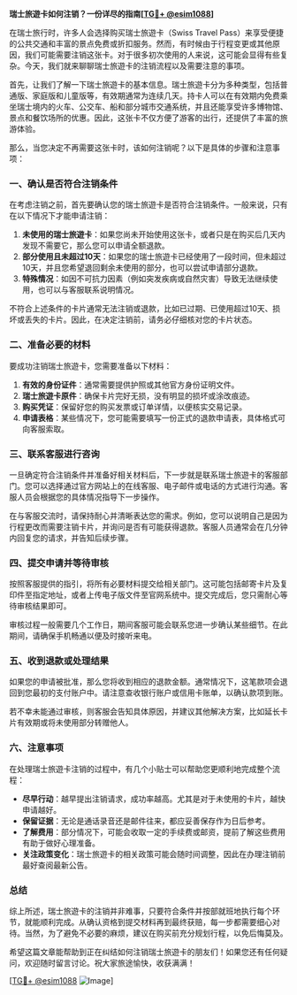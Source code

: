 **瑞士旅遊卡如何注销？一份详尽的指南[[TG💪+ @esim1088](https://t.me/s/esim1088)]**

在瑞士旅行时，许多人会选择购买瑞士旅遊卡（Swiss Travel Pass）来享受便捷的公共交通和丰富的景点免费或折扣服务。然而，有时候由于行程变更或其他原因，我们可能需要注销这张卡。对于很多初次使用的人来说，这可能会显得有些复杂。今天，我们就来聊聊瑞士旅遊卡的注销流程以及需要注意的事项。

首先，让我们了解一下瑞士旅遊卡的基本信息。瑞士旅遊卡分为多种类型，包括普通版、家庭版和儿童版等，有效期通常为连续几天。持卡人可以在有效期内免费乘坐瑞士境内的火车、公交车、船和部分城市交通系统，并且还能享受许多博物馆、景点和餐饮场所的优惠。因此，这张卡不仅方便了游客的出行，还提供了丰富的旅游体验。

那么，当您决定不再需要这张卡时，该如何注销呢？以下是具体的步骤和注意事项：

### **一、确认是否符合注销条件**
在考虑注销之前，首先要确认您的瑞士旅遊卡是否符合注销条件。一般来说，只有在以下情况下才能申请注销：
1. **未使用的瑞士旅遊卡**：如果您尚未开始使用这张卡，或者只是在购买后几天内发现不需要它，那么您可以申请全额退款。
2. **部分使用且未超过10天**：如果您的瑞士旅遊卡已经使用了一段时间，但未超过10天，并且您希望退回剩余未使用的部分，也可以尝试申请部分退款。
3. **特殊情况**：如因不可抗力因素（例如突发疾病或自然灾害）导致无法继续使用，也可以与客服联系说明情况。

不符合上述条件的卡片通常无法注销或退款，比如已过期、已使用超过10天、损坏或丢失的卡片。因此，在决定注销前，请务必仔细核对您的卡片状态。

### **二、准备必要的材料**
要成功注销瑞士旅遊卡，您需要准备以下材料：
1. **有效的身份证件**：通常需要提供护照或其他官方身份证明文件。
2. **瑞士旅遊卡原件**：确保卡片完好无损，没有明显的损坏或涂改痕迹。
3. **购买凭证**：保留好您的购买发票或订单详情，以便核实交易记录。
4. **申请表格**：某些情况下，您可能需要填写一份正式的退款申请表，具体格式可向客服索取。

### **三、联系客服进行咨询**
一旦确定符合注销条件并准备好相关材料后，下一步就是联系瑞士旅遊卡的客服部门。您可以选择通过官方网站上的在线客服、电子邮件或电话的方式进行沟通。客服人员会根据您的具体情况指导下一步操作。

在与客服交流时，请保持耐心并清晰表达您的需求。例如，您可以说明自己是因为行程更改而需要注销卡片，并询问是否有可能获得退款。客服人员通常会在几分钟内回复您的请求，并告知后续步骤。

### **四、提交申请并等待审核**
按照客服提供的指引，将所有必要材料提交给相关部门。这可能包括邮寄卡片及复印件至指定地址，或者上传电子版文件至官网系统中。提交完成后，您只需耐心等待审核结果即可。

审核过程一般需要几个工作日，期间客服可能会联系您进一步确认某些细节。在此期间，请确保手机畅通以便及时接听来电。

### **五、收到退款或处理结果**
如果您的申请被批准，那么您将收到相应的退款金额。通常情况下，这笔款项会退回到您最初的支付账户中。请注意查收银行账户或信用卡账单，以确认款项到账。

若不幸未能通过审核，则客服会告知具体原因，并建议其他解决方案，比如延长卡片有效期或将未使用部分转赠他人。

### **六、注意事项**
在处理瑞士旅遊卡注销的过程中，有几个小贴士可以帮助您更顺利地完成整个流程：
- **尽早行动**：越早提出注销请求，成功率越高。尤其是对于未使用的卡片，越快申请越好。
- **保留证据**：无论是通话录音还是邮件往来，都应妥善保存作为日后参考。
- **了解费用**：部分情况下，可能会收取一定的手续费或邮资，提前了解这些费用有助于做好心理准备。
- **关注政策变化**：瑞士旅遊卡的相关政策可能会随时间调整，因此在办理注销前最好查阅最新公告。

### **总结**
综上所述，瑞士旅遊卡的注销并非难事，只要符合条件并按部就班地执行每个环节，就能顺利完成。从确认资格到提交材料再到最终获赔，每一步都需要细心对待。当然，为了避免不必要的麻烦，建议在购买前充分规划行程，以免后悔莫及。

希望这篇文章能帮助到正在纠结如何注销瑞士旅遊卡的朋友们！如果您还有任何疑问，欢迎随时留言讨论。祝大家旅途愉快，收获满满！

[[TG💪+ @esim1088](https://t.me/s/esim1088) ![Image](https://i.postimg.cc/4NQfJmqS/Snipaste-2025-05-13-00-14-12.png)]
